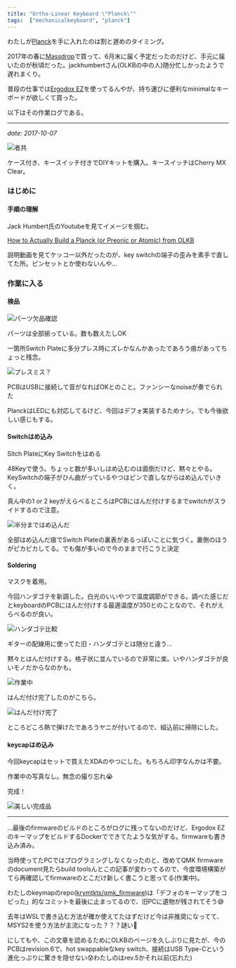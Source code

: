 ```yaml
---
title: "Ortho-Linear Keyboard \"Planck\""
tags:  ["mechanicalkeyboard", "planck"]
---
```


わたしが[Planck](https://olkb.com/planck/)を手に入れたのは割と遅めのタイミング。

2017年の春に[Massdrop](https://www.massdrop.com/)で買って、6月末に届く予定だったのだけど、手元に届いたのが秋頃だった。jackhumbertさん(OLKBの中の人)随分忙しかったようで遅れまくり。

普段の仕事では[Ergodox EZ](https://ergodox-ez.com/)を使ってるんやが、持ち運びに便利なminimalなキーボードが欲しくて買った。

以下はその作業ログである。

<hr/>

_date: 2017-10-07_

![者共](/img/2019-01-14-planck/planck-case-keyswitches.jpg "者共")

ケース付き、キースイッチ付きでDIYキットを購入。キースイッチはCherry MX Clear。

### はじめに

#### 手順の理解

Jack Humbert氏のYoutubeを見てイメージを掴む。

[How to Actually Build a Planck (or Preonic or Atomic) from OLKB](https://www.youtube.com/watch?v=S2FApwzVxAQ)

説明動画を見てケッコー以外だったのが、key switchの端子の歪みを素手で直してた所。ピンセットとか使わないんや...

### 作業に入る

#### 検品

![パーツ欠品確認](/img/2019-01-14-planck/planck-picking.jpg "パーツ欠品確認")

パーツは全部揃っている。数も数えたしOK

一箇所Switch Plateに多分プレス時にズレかなんかあったであろう痕があってちょっと残念。

![プレスミス？](/img/2019-01-14-planck/planck-unfortunate.jpg "プレスミス？")

PCBはUSBに接続して音がなればOKとのこと。ファンシーなnoiseが奏でられた

PlanckはLEDにも対応してるけど、今回はデフォ実装するためナシ。でも今後欲しい感じもする。

#### Switchはめ込み

Sitch PlateにKey Switchをはめる

48Keyで使う。ちょっと数が多いしはめ込むのは面倒だけど、黙々とやる。
KeySwitchの端子がひん曲がっているやつはピンで直しながらはめ込んでいきく。

真ん中の1 or 2 keyがえらべるところはPCBにはんだ付けするまでswitchがスライドするので注意。

![半分まではめ込んだ](/img/2019-01-14-planck/planck-half.jpg "半分まではめ込んだ")

全部はめ込んだ痕でSwitch Plateの裏表があるっぽいことに気づく。裏側のほうがピカピカしてる。でも傷が多いので今のままで行こうと決定

#### Soldering

マスクを着用。

今回ハンダゴテを新調した。白光のいいやつで温度調節ができる。調べた感じだとkeyboardのPCBにはんだ付けする最適温度が350とのことなので、それがえらべるのが良い。

![ハンダゴテ比較](/img/2019-01-14-planck/planck-solders.jpg "ハンダゴテ比較")

ギターの配線用に使ってた旧・ハンダゴテとは随分と違う...

黙々とはんだ付けする。格子状に並んでいるので非常に楽。いやハンダゴテが良いモノだからなのかも。

![作業中](/img/2019-01-14-planck/planck-soldering.jpg "作業中")

はんだ付け完了したのがこちら。

![はんだ付け完了](/img/2019-01-14-planck/planck-soldered.jpg "はんだ付け完了")

ところどころ熱で弾けたであろうヤニが付いてるので、組込前に掃除にした。

#### keycapはめ込み

今回keycapはセットで買えたXDAのやつにした。もちろん印字なんかは不要。

作業中の写真なし。無念の撮り忘れ😭

完成！

![美しい完成品](/img/2019-01-14-planck/planck-complete.jpg "美しい完成品")

<hr/>

...最後のfirmwareのビルドのところがログに残ってないのだけど、Ergodox EZのキーマップをビルドするDockerでできてたような気がする。firmwareも書き込み済み。

当時使ってたPCではプログラミングしなくなったのと、改めてQMK firmwareのdocument見たらbuild toolsんとこの記事が変わってるので、今度環境構築がてら再確認してfirmwareのとこだけ新しく書こうと思ってる(作業中)。

わたしのkeymapのrepo([krymtkts/qmk_firmware](https://github.com/krymtkts/qmk_firmware))は「デフォのキーマップをコピった」的なコミットを最後に止まってるので、旧PCに遺物が残されてそう😅

去年はWSLで書き込む方法が確か使えてたはずだけど今は非推奨になってて、MSYS2を使う方法が主流になった？？？謎い🤔

にしてもや、この文章を認めるためにOLKBのページを久しぶりに見たが、今のPCBはrevision.6で、hot swappableなkey switch、接続はUSB Type-Cという進化っぷりに驚きを隠せない😰わたしのはrev.5かそれ以前(忘れた)
